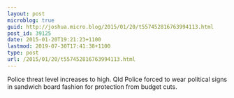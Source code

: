 ```yaml
---
layout: post
microblog: true
guid: http://joshua.micro.blog/2015/01/20/t557452816763994113.html
post_id: 39125
date: 2015-01-20T19:21:23+1100
lastmod: 2019-07-30T17:41:38+1100
type: post
url: /2015/01/20/t557452816763994113.html
---
```

Police threat level increases to high. Qld  Police forced to wear political signs in sandwich board fashion for protection from budget cuts.

